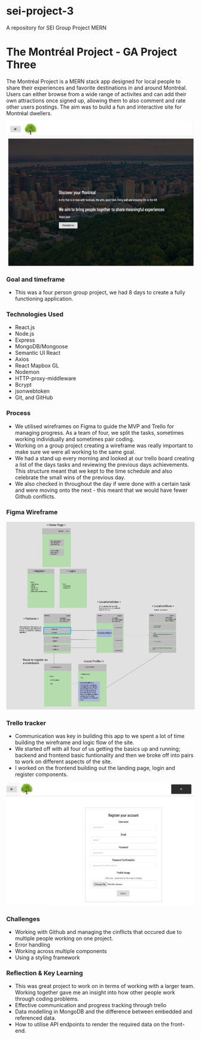 # sei-project-3
A repository for SEI Group Project MERN

# The Montréal Project - GA Project Three

The Montréal Project is a MERN stack app designed for local people to share their experiences and favorite destinations in and around Montréal. Users can either browse from a wide range of activites and can add their own attractions once signed up, allowing them to also comment and rate other users postings. The aim was to build a fun and interactive site for Montréal dwellers. 

![Wireframe Screenshot](frontend/assets/p3h.png)

### Goal and timeframe 

- This was a four person group project, we had 8 days to create a fully functioning application.

### Technologies Used
- React.js
- Node.js
- Express
- MongoDB/Mongoose
- Semantic UI React
- Axios
- React Mapbox GL
- Nodemon
- HTTP-proxy-middleware
- Bcrypt
- jsonwebtoken
- Git, and GitHub

### Process

- We utilised wireframes on Figma to guide the MVP and Trello for managing progress. As a team of four, we split the tasks, sometimes working individually and sometimes pair       coding. 
- Working on a group project creating a wireframe was really important to make sure we were all working to the same goal.
- We had a stand up every morning and looked at our trello board creating a list of the days tasks and reviewing the previous days achievements. This structure meant that we kept to the time schedule and also celebrate the small wins of the previous day. 
- We also checked in throughout the day if were done with a certain task and were moving onto the next - this meant that we would have fewer Github conflicts. 


### Figma Wireframe

![Wireframe Screenshot](frontend/assets/p3.png)


### Trello tracker 

- Communication was key in building this app to we spent a lot of time building the wireframe and logic flow of the site. 
- We started off with all four of us getting the basics up and running; backend and frontend basic funtionality and then we broke off into pairs to work on different aspects of   the site. 
- I worked on the frontend building out the landing page, login and register components. 

![Wireframe Screenshot](frontend/assets/p3l.png)

### Challenges 
- Working with Github and managing the cinflicts that occured due to multiple people working on one project. 
- Error handling 
- Working across multiple components 
- Using a styling framework

### Reflection & Key Learning 

- This was great project to work on in terms of working with a larger team. Working together gave me an insight into how other people work through coding problems. 
- Effective communication and progress tracking through trello
- Data modelling in MongoDB and the difference between embedded and referenced data.
- How to utilise API endpoints to render the required data on the front-end.


 
